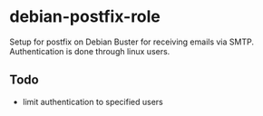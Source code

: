 # debian-postfix-role

Setup for postfix on Debian Buster for receiving emails via SMTP. Authentication is done through linux users.


## Todo 
- limit authentication to specified users
